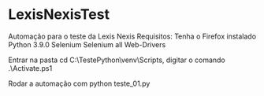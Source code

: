 # LexisNexisTest
Automação para o teste da Lexis Nexis
Requisitos: 
Tenha o Firefox instalado
Python 3.9.0
Selenium
Selenium all Web-Drivers

Entrar na pasta cd C:\TestePython\venv\Scripts, digitar o comando .\Activate.ps1

Rodar a automação com python teste_01.py


